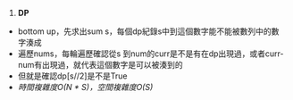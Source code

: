 1. **DP**

- bottom up，先求出sum s，每個dp紀錄s中到這個數字能不能被數列中的數字湊成
- 遍歷nums，每輪遍歷確認從s 到num的curr是不是有在dp出現過，或者curr-num有出現過，就代表這個數字是可以被湊到的
- 但就是確認dp[s//2]是不是True
- *時間複雜度O(N * S)，空間複雜度O(S)*